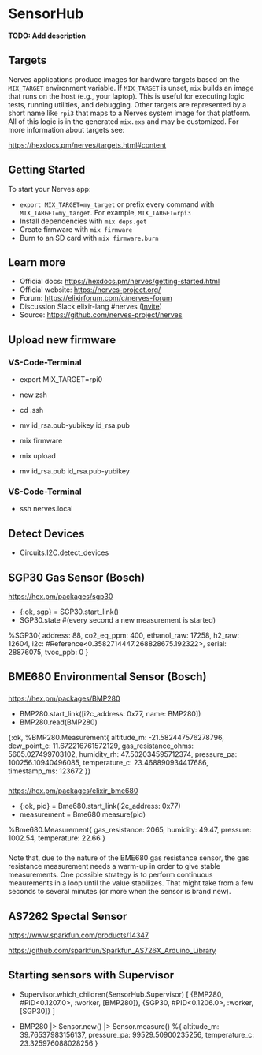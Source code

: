# SensorHub

**TODO: Add description**

## Targets

Nerves applications produce images for hardware targets based on the
`MIX_TARGET` environment variable. If `MIX_TARGET` is unset, `mix` builds an
image that runs on the host (e.g., your laptop). This is useful for executing
logic tests, running utilities, and debugging. Other targets are represented by
a short name like `rpi3` that maps to a Nerves system image for that platform.
All of this logic is in the generated `mix.exs` and may be customized. For more
information about targets see:

https://hexdocs.pm/nerves/targets.html#content

## Getting Started

To start your Nerves app:
  * `export MIX_TARGET=my_target` or prefix every command with
    `MIX_TARGET=my_target`. For example, `MIX_TARGET=rpi3`
  * Install dependencies with `mix deps.get`
  * Create firmware with `mix firmware`
  * Burn to an SD card with `mix firmware.burn`

## Learn more

  * Official docs: https://hexdocs.pm/nerves/getting-started.html
  * Official website: https://nerves-project.org/
  * Forum: https://elixirforum.com/c/nerves-forum
  * Discussion Slack elixir-lang #nerves ([Invite](https://elixir-slackin.herokuapp.com/))
  * Source: https://github.com/nerves-project/nerves

## Upload new firmware

### VS-Code-Terminal
* export MIX_TARGET=rpi0

* new zsh
* cd .ssh
* mv id_rsa.pub-yubikey id_rsa.pub
* mix firmware
* mix upload
* mv id_rsa.pub id_rsa.pub-yubikey

### VS-Code-Terminal
* ssh nerves.local

## Detect Devices

* Circuits.I2C.detect_devices

## SGP30 Gas Sensor (Bosch)

https://hex.pm/packages/sgp30

* {:ok, sgp} = SGP30.start_link()
* SGP30.state #(every second a new measurement is started)

%SGP30{
  address: 88,
  co2_eq_ppm: 400,
  ethanol_raw: 17258,
  h2_raw: 12604,
  i2c: #Reference<0.3582714447.268828675.192322>,
  serial: 28876075,
  tvoc_ppb: 0
}

## BME680 Environmental Sensor (Bosch)

###
https://hex.pm/packages/BMP280

* BMP280.start_link([i2c_address: 0x77, name: BMP280])
* BMP280.read(BMP280)

{:ok,
 %BMP280.Measurement{
   altitude_m: -21.582447576278796,
   dew_point_c: 11.672216761572129,
   gas_resistance_ohms: 5605.027499703102,
   humidity_rh: 47.502034595712374,
   pressure_pa: 100256.10940496085,
   temperature_c: 23.468890934417686,
   timestamp_ms: 123672
 }}

###
https://hex.pm/packages/elixir_bme680

* {:ok, pid} = Bme680.start_link(i2c_address: 0x77)
* measurement = Bme680.measure(pid)

%Bme680.Measurement{
  gas_resistance: 2065,
  humidity: 49.47,
  pressure: 1002.54,
  temperature: 22.66
}

###
Note that, due to the nature of the BME680 gas resistance sensor, the gas resistance measurement needs a warm-up in order to give stable measurements. One possible strategy is to perform continuous meaurements in a loop until the value stabilizes. That might take from a few seconds to several minutes (or more when the sensor is brand new).

## AS7262 Spectal Sensor

https://www.sparkfun.com/products/14347

https://github.com/sparkfun/Sparkfun_AS726X_Arduino_Library

## Starting sensors with Supervisor

* Supervisor.which_children(SensorHub.Supervisor)
[
  {BMP280, #PID<0.1207.0>, :worker, [BMP280]},
  {SGP30, #PID<0.1206.0>, :worker, [SGP30]}
]

* BMP280 |> Sensor.new() |> Sensor.measure()
%{
  altitude_m: 39.76537983156137,
  pressure_pa: 99529.50900235256,
  temperature_c: 23.325976088028256
}

